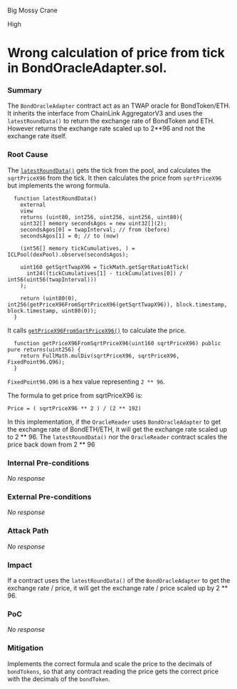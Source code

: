Big Mossy Crane

High

# Wrong calculation of price from tick in BondOracleAdapter.sol.

### Summary

The `BondOracleAdapter` contract act as an TWAP oracle for BondToken/ETH. It inherits the interface from ChainLink AggregatorV3 and uses the `latestRoundData()` to return the exchange rate of BondToken and ETH. However returns the exchange rate scaled up to 2**96 and not the exchange rate itself.

### Root Cause

The [`latestRoundData()`](https://github.com/sherlock-audit/2024-12-plaza-finance/blob/main/plaza-evm/src/BondOracleAdapter.sol#L99-L114) gets the tick from the pool, and calculates the `sqrtPriceX96` from the tick. It then calculates the price from `sqrtPriceX96` but implements the wrong formula.

```solidity 
  function latestRoundData()
    external
    view
    returns (uint80, int256, uint256, uint256, uint80){
    uint32[] memory secondsAgos = new uint32[](2);
    secondsAgos[0] = twapInterval; // from (before)
    secondsAgos[1] = 0; // to (now)

    (int56[] memory tickCumulatives, ) = ICLPool(dexPool).observe(secondsAgos);

    uint160 getSqrtTwapX96 = TickMath.getSqrtRatioAtTick(
      int24((tickCumulatives[1] - tickCumulatives[0]) / int56(uint56(twapInterval)))
    );

    return (uint80(0), int256(getPriceX96FromSqrtPriceX96(getSqrtTwapX96)), block.timestamp, block.timestamp, uint80(0));
  }
```

It calls [`getPriceX96FromSqrtPriceX96()`](https://github.com/sherlock-audit/2024-12-plaza-finance/blob/main/plaza-evm/src/BondOracleAdapter.sol#L116-L118) to calculate the price.

```solidity
  function getPriceX96FromSqrtPriceX96(uint160 sqrtPriceX96) public pure returns(uint256) {
    return FullMath.mulDiv(sqrtPriceX96, sqrtPriceX96, FixedPoint96.Q96);
  }
```

`FixedPoint96.Q96` is a hex value representing `2 ** 96`.

The formula to get price from sqrtPriceX96 is:

``` Price = ( sqrtPriceX96 ** 2 ) / (2 ** 192) ```

In this implementation, if the `OracleReader` uses `BondOracleAdapter` to get the exchange rate of BondETH/ETH, it will get the exchange rate scaled up to 2 ** 96. The `latestRoundData()` nor the `OracleReader` contract scales the price back down from 2 ** 96 


### Internal Pre-conditions

_No response_

### External Pre-conditions

_No response_

### Attack Path

_No response_

### Impact

If a contract uses the `latestRoundData()` of the `BondOracleAdapter` to get the exchange rate / price, it will get the exchange rate / price scaled up by 2 ** 96.

### PoC

_No response_

### Mitigation

Implements the correct formula and scale the price to the decimals of `bondTokens`, so that any contract reading the price gets the correct price with the decimals of the `bondToken`.